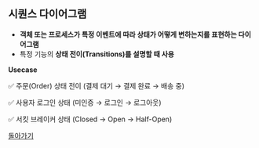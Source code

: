 ## 시퀀스 다이어그램
- **객체 또는 프로세스가 특정 이벤트에 따라 상태가 어떻게 변하는지를 표현하는 다이어그램**
- 특정 기능의 **상태 전이(Transitions)를 설명할 때 사용**

**Usecase**

✅ 주문(Order) 상태 전이 (결제 대기 → 결제 완료 → 배송 중)

✅ 사용자 로그인 상태 (미인증 → 로그인 → 로그아웃)

✅ 서킷 브레이커 상태 (Closed → Open → Half-Open)





[돌아가기](../README.md)